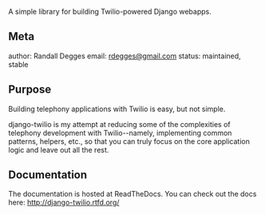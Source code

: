 A simple library for building Twilio-powered Django webapps.


## Meta

author: Randall Degges
email:  rdegges@gmail.com
status: maintained, stable


## Purpose

Building telephony applications with Twilio is easy, but not simple.

django-twilio is my attempt at reducing some of the complexities of telephony
development with Twilio--namely, implementing common patterns, helpers, etc., so
that you can truly focus on the core application logic and leave out all the
rest.


## Documentation

The documentation is hosted at ReadTheDocs. You can check out the docs here:
http://django-twilio.rtfd.org/
